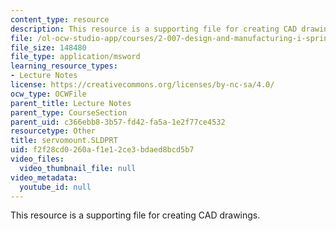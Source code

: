 ```yaml
---
content_type: resource
description: This resource is a supporting file for creating CAD drawings.
file: /ol-ocw-studio-app/courses/2-007-design-and-manufacturing-i-spring-2009/f2f28cd0260af1e12ce3bdaed8bcd5b7_servomount.SLDPRT
file_size: 148480
file_type: application/msword
learning_resource_types:
- Lecture Notes
license: https://creativecommons.org/licenses/by-nc-sa/4.0/
ocw_type: OCWFile
parent_title: Lecture Notes
parent_type: CourseSection
parent_uid: c366ebb8-3b57-fd42-fa5a-1e2f77ce4532
resourcetype: Other
title: servomount.SLDPRT
uid: f2f28cd0-260a-f1e1-2ce3-bdaed8bcd5b7
video_files:
  video_thumbnail_file: null
video_metadata:
  youtube_id: null
---
```

This resource is a supporting file for creating CAD drawings.